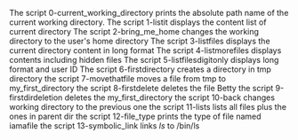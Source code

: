 The script 0-current_working_directory prints the absolute path name of the current working directory.
The script 1-listit displays the content list of current directory
The script 2-bring_me_home changes the working directory to the user's home directory
The script 3-listfiles displays the current directory content in long format
The script 4-listmorefiles displays contents including hidden files
The script 5-listfilesdigitonly displays long format and user ID
The script 6-firstdirectory creates a directory in tmp directory
the script 7-movethatfile moves a file from tmp to my_first_directory
the script 8-firstdelete deletes the file Betty
the script 9-firstdirdeletion deletes the my_first_directory
the script 10-back changes working directory to the previous one
the script 11-lists lists all files plus the ones in parent dir
the script 12-file_type prints the type of file named iamafile
the script 13-symbolic_link links _ls_ to /bin/ls
